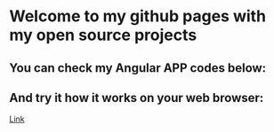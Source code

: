 # **Welcome to my github pages with my open source projects**

## You can check my Angular APP codes below: 
## And try it how it works on your web browser:
[Link](url)
